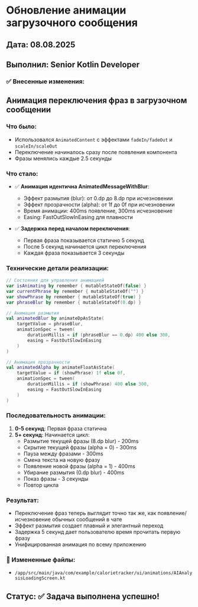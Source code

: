 # Обновление анимации загрузочного сообщения
## Дата: 08.08.2025
## Выполнил: Senior Kotlin Developer

### ✅ Внесенные изменения:

## Анимация переключения фраз в загрузочном сообщении

### Что было:
- Использовался `AnimatedContent` с эффектами `fadeIn/fadeOut` и `scaleIn/scaleOut`
- Переключение начиналось сразу после появления компонента
- Фразы менялись каждые 2.5 секунды

### Что стало:
- ✅ **Анимация идентична AnimatedMessageWithBlur**:
  - Эффект размытия (blur): от 0.dp до 8.dp при исчезновении
  - Эффект прозрачности (alpha): от 1f до 0f при исчезновении
  - Время анимации: 400ms появление, 300ms исчезновение
  - Easing: FastOutSlowInEasing для плавности

- ✅ **Задержка перед началом переключения**:
  - Первая фраза показывается статично 5 секунд
  - После 5 секунд начинается цикл переключения
  - Каждая фраза показывается 3 секунды

### Технические детали реализации:

```kotlin
// Состояния для управления анимацией
var isAnimating by remember { mutableStateOf(false) }
var currentPhrase by remember { mutableStateOf("") }
var showPhrase by remember { mutableStateOf(true) }
var phraseBlur by remember { mutableStateOf(0.dp) }

// Анимация размытия
val animatedBlur by animateDpAsState(
    targetValue = phraseBlur,
    animationSpec = tween(
        durationMillis = if (phraseBlur == 0.dp) 400 else 300,
        easing = FastOutSlowInEasing
    )
)

// Анимация прозрачности
val animatedAlpha by animateFloatAsState(
    targetValue = if (showPhrase) 1f else 0f,
    animationSpec = tween(
        durationMillis = if (showPhrase) 400 else 300,
        easing = FastOutSlowInEasing
    )
)
```

### Последовательность анимации:
1. **0-5 секунд**: Первая фраза статична
2. **5+ секунд**: Начинается цикл:
   - Размытие текущей фразы (8.dp blur) - 200ms
   - Скрытие текущей фразы (alpha = 0) - 300ms
   - Пауза между фразами - 300ms
   - Смена текста на новую фразу
   - Появление новой фразы (alpha = 1) - 400ms
   - Убирание размытия (0.dp blur) - 400ms
   - Показ фразы - 3 секунды
   - Повтор цикла

### Результат:
- Переключение фраз теперь выглядит точно так же, как появление/исчезновение обычных сообщений в чате
- Эффект размытия создает плавный и элегантный переход
- Задержка 5 секунд дает пользователю время прочитать первую фразу
- Унифицированная анимация по всему приложению

### 📁 Измененные файлы:
- `/app/src/main/java/com/example/calorietracker/ui/animations/AIAnalysisLoadingScreen.kt`

## Статус: ✅ Задача выполнена успешно!